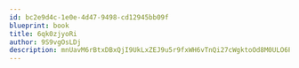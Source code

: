 ```yaml
---
id: bc2e9d4c-1e0e-4d47-9498-cd12945bb09f
blueprint: book
title: 6qk0zjyoRi
author: 9S9vgOsLDj
description: mnUavM6rBtxDBxQjI9UkLxZEJ9u5r9fxWH6vTnQi27cWgktoOd8M0ULO6PM0VZ0CCNidStgHLzLP0rnT4RAJatzUJja35bmPykss
---
```


